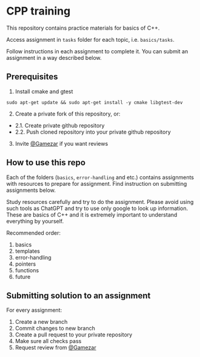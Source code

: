 # CPP training

This repository contains practice materials for basics of C++.

Access assignment in `tasks` folder for each topic, i.e. `basics/tasks`.

Follow instructions in each assignment to complete it. You can submit an assignment in a way described below.

## Prerequisites
1. Install cmake and gtest
```shell
sudo apt-get update && sudo apt-get install -y cmake libgtest-dev
```
2. Create a private fork of this repository, or:
- 2.1. Create private github repository
- 2.2. Push cloned repository into your private github repository
3. Invite [@Gamezar](https://github.com/Gamezar) if you want reviews

## How to use this repo

Each of the folders (`basics`, `error-handling` and etc.) contains assignments with resources to prepare for assignment. Find instruction on submitting assignments below.

Study resources carefully and try to do the assignment. Please avoid using such tools as ChatGPT and try to use only google to look up information. These are basics of C++ and it is extremely important to understand everything by yourself.

Recommended order:
1. basics
2. templates
3. error-handling
4. pointers
5. functions
6. future

## Submitting solution to an assignment
For every assignment:
1. Create a new branch
2. Commit changes to new branch
3. Create a pull request to your private repository
4. Make sure all checks pass
5. Request review from [@Gamezar](https://github.com/Gamezar)
